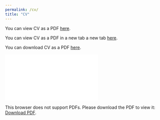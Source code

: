 ```yaml
---
permalink: /cv/
title: "CV"
---
```

<p>You can view CV as a PDF <a href="/pdfs/cv.pdf">here</a>.</p> 
<p>You can view CV as a PDF in a new tab  a new tab <a href="/pdfs/cv.pdf" target="_blank" rel="noopener noreferrer">here</a>.</p> 
<p>You can download CV as a PDF <a href="/pdfs/cv.pdf" download>here</a>.</p>
<object data="/pdfs/cv.pdf" type="application/pdf" width="700px" height="700px">
    <embed src="/pdfs/cv.pdf">
        <p>This browser does not support PDFs. Please download the PDF to view it: <a href="/pdfs/cv.pdf">Download PDF</a>.</p>
    </embed>
</object>